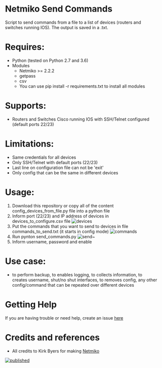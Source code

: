 # Netmiko Send Commands
Script to send commands from a file to a list of devices (routers and switches running IOS).
The output is saved in a .txt.

# Requires:
- Python (tested on Python 2.7 and 3.6)
- Modules
  - Netmiko >= 2.2.2
  - getpass
  - csv
  - You can use pip install -r requirements.txt to install all modules

# Supports:
- Routers and Switches Cisco running IOS with SSH/Telnet configured (default ports 22/23)

# Limitations:
- Same credentials for all devices
- Only SSH/Telnet with default ports (22/23)
- Last line on configuration file can not be 'exit'
- Only config that can be the same in different devices

# Usage:
1) Download this repository or copy all of the content config_devices_from_file.py file into a python file
2) Inform port (22/23) and IP address of devices in devices_to_configure.csv file
![devices](https://user-images.githubusercontent.com/17407109/108557485-71efad00-72d7-11eb-8ca6-33b452f9e621.PNG)
3) Put the commands that you want to send to devices in file commands_to_send.txt (it starts in config mode)
![commands](https://user-images.githubusercontent.com/17407109/108557453-64d2be00-72d7-11eb-8c7f-e00e3676a834.PNG)
4) Run pynton send_commands.py
![send~](https://user-images.githubusercontent.com/17407109/108557282-1c1b0500-72d7-11eb-8b25-2134fa2e6403.PNG)
5) Inform username, password and enable


# Use case:
- to perform backup, to enables logging, to collects information, to creates username, shut/no shut interfaces, to removes config, any other config/command that can be repeated over different devices

# Getting Help
If you are having trouble or need help, create an issue [here](https://github.com/andreirapuru/netmiko_send_commands/issues)

# Credits and references
- All credits to Kirk Byers for making [Netmiko](https://github.com/ktbyers/netmiko)


[![published](https://static.production.devnetcloud.com/codeexchange/assets/images/devnet-published.svg)](https://developer.cisco.com/codeexchange/github/repo/andreirapuru/netmiko_send_commands)
